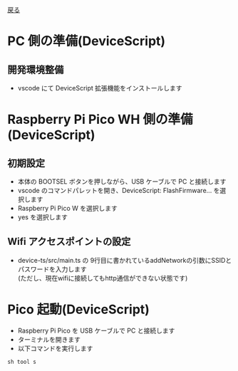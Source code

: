 [戻る](../README.md)

# PC 側の準備(DeviceScript)

## 開発環境整備

-   vscode にて DeviceScript 拡張機能をインストールします

# Raspberry Pi Pico WH 側の準備(DeviceScript)

## 初期設定

-   本体の BOOTSEL ボタンを押しながら、USB ケーブルで PC と接続します
-   vscode のコマンドパレットを開き、DeviceScript: FlashFirmware... を選択します
-   Raspberry Pi Pico W を選択します
-   yes を選択します

## Wifi アクセスポイントの設定

-   device-ts/src/main.ts の 9行目に書かれているaddNetworkの引数にSSIDとパスワードを入力します  
    (ただし、現在wifiに接続してもhttp通信ができない状態です)

# Pico 起動(DeviceScript)

-   Raspberry Pi Pico を USB ケーブルで PC と接続します
-   ターミナルを開きます
-   以下コマンドを実行します

```
sh tool s
```
